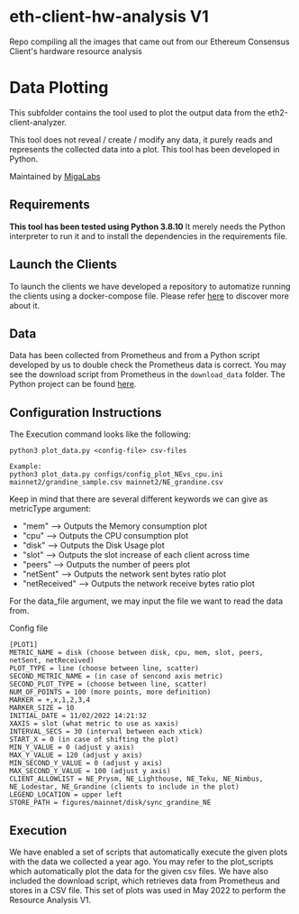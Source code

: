# eth-client-hw-analysis V1
Repo compiling all the images that came out from our Ethereum Consensus Client's hardware resource analysis 

# Data Plotting
This subfolder contains the tool used to plot the output data from the eth2-client-analyzer.

This tool does not reveal / create / modify any data, it purely reads and represents the collected data into a plot.
This tool has been developed in Python.

Maintained by [MigaLabs](http://migalabs.io)


## Requirements

<strong>This tool has been tested using Python 3.8.10</strong>
It merely needs the Python interpreter to run it and to install the dependencies in the requirements file.

## Launch the Clients

To launch the clients we have developed a repository to automatize running the clients using a docker-compose file. Please refer [here](https://github.com/migalabs/eth2-clients-setup) to discover more about it.


## Data

Data has been collected from Prometheus and from a Python script developed by us to double check the Prometheus data is correct.
You may see the download script from Prometheus in the `download_data` folder.
The Python project can be found [here](https://github.com/migalabs/eth2-client-analyzer).

## Configuration Instructions

The Execution command looks like the following:

```
python3 plot_data.py <config-file> csv-files

Example:
python3 plot_data.py configs/config_plot_NEvs_cpu.ini mainnet2/grandine_sample.csv mainnet2/NE_grandine.csv

```
Keep in mind that there are several different keywords we can give as metricType argument:
- "mem" --> Outputs the Memory consumption plot
- "cpu" --> Outputs the CPU consumption plot
- "disk" --> Outputs the Disk Usage plot
- "slot" --> Outputs the slot increase of each client across time
- "peers" --> Outputs the number of peers plot
- "netSent" --> Outputs the network sent bytes ratio plot
- "netReceived" --> Outputs the network receive bytes ratio plot

For the data_file argument, we may input the file we want to read the data from.


Config file

```
[PLOT1]
METRIC_NAME = disk (choose between disk, cpu, mem, slot, peers, netSent, netReceived)
PLOT_TYPE = line (choose between line, scatter)
SECOND_METRIC_NAME = (in case of sencond axis metric)
SECOND_PLOT_TYPE = (choose between line, scatter)
NUM_OF_POINTS = 100 (more points, more definition)
MARKER = +,x,1,2,3,4
MARKER_SIZE = 10
INITIAL_DATE = 11/02/2022 14:21:32
XAXIS = slot (what metric to use as xaxis)
INTERVAL_SECS = 30 (interval between each xtick)
START_X = 0 (in case of shifting the plot)
MIN_Y_VALUE = 0 (adjust y axis)
MAX_Y_VALUE = 120 (adjust y axis)
MIN_SECOND_Y_VALUE = 0 (adjust y axis)
MAX_SECOND_Y_VALUE = 100 (adjust y axis)
CLIENT_ALLOWLIST = NE_Prysm, NE_Lighthouse, NE_Teku, NE_Nimbus, NE_Lodestar, NE_Grandine (clients to include in the plot)
LEGEND_LOCATION = upper left
STORE_PATH = figures/mainnet/disk/sync_grandine_NE
```

## Execution

We have enabled a set of scripts that automatically execute the given plots with the data we collected a year ago. You may refer to the plot_scripts which automatically plot the data for the given csv files.
We have also included the download script, which retrieves data from Prometheus and stores in a CSV file.
This set of plots was used in May 2022 to perform the Resource Analysis V1. 